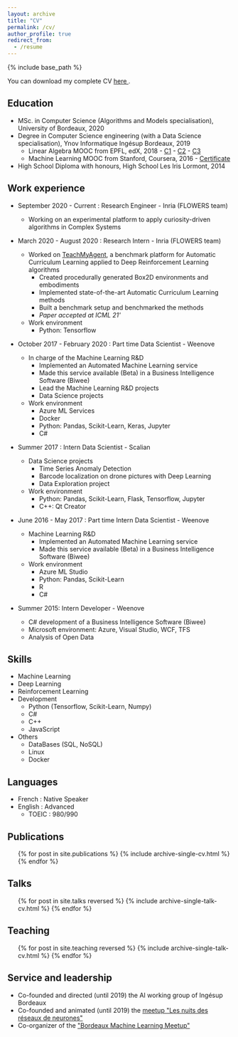 ```yaml
---
layout: archive
title: "CV"
permalink: /cv/
author_profile: true
redirect_from:
  - /resume
---
```


{% include base_path %}

You can download my complete CV <a href="{{ site.url }}/files/CV_ROMAC_Clement.pdf" download>here <i class="fa fa-download"></i></a>.

## Education
* MSc. in Computer Science (Algorithms and Models specialisation), University of Bordeaux, 2020
* Degree in Computer Science engineering (with a Data Science specialisation), Ynov Informatique Ingésup Bordeaux, 2019
  * Linear Algebra MOOC from EPFL, edX, 2018 - [C1](https://courses.edx.org/certificates/72bfb71967104d6abc0b98ab45375375) - [C2](https://courses.edx.org/certificates/00fd06dc31a04486b88f8d60d0ae6ff1) - [C3](https://courses.edx.org/certificates/35bd9e3295cd472ebfcc4c789d5e584c)
  * Machine Learning MOOC from Stanford,  Coursera, 2016 - [Certificate](https://www.coursera.org/account/accomplishments/verify/THPBUVAWZ88P)
* High School Diploma with honours, High School Les Iris Lormont, 2014

## Work experience
* September 2020 - Current : Research Engineer - Inria (FLOWERS team)
  * Working on an experimental platform to apply curiosity-driven algorithms in Complex Systems 

* March 2020 - August 2020 : Research Intern - Inria (FLOWERS team)
  * Worked on [TeachMyAgent](https://arxiv.org/abs/2103.09815), a benchmark platform for Automatic Curriculum Learning applied to Deep Reinforcement Learning algorithms
    * Created procedurally generated Box2D environments and embodiments
    * Implemented state-of-the-art Automatic Curriculum Learning methods
    * Built a benchmark setup and benchmarked the methods
    * *Paper accepted at ICML 21'*
  * Work environment
    * Python: Tensorflow
  
* October 2017 - February 2020 : Part time Data Scientist - Weenove
  * In charge of the Machine Learning R&D
    * Implemented an Automated Machine Learning service
    * Made this service available (Beta) in a Business Intelligence Software (Biwee)
    * Lead the Machine Learning R&D projects
    * Data Science projects
  * Work environment
    * Azure ML Services
    * Docker
    * Python: Pandas, Scikit-Learn, Keras, Jupyter
    * C#

* Summer 2017 : Intern Data Scientist - Scalian
  * Data Science projects
    * Time Series Anomaly Detection
    * Barcode localization on drone pictures with Deep Learning
    * Data Exploration project
  * Work environment
    * Python: Pandas, Scikit-Learn, Flask, Tensorflow, Jupyter
    * C++: Qt Creator

* June 2016 - May 2017 : Part time Intern Data Scientist - Weenove
  * Machine Learning R&D
    * Implemented an Automated Machine Learning service
    * Made this service available (Beta) in a Business Intelligence Software (Biwee)
  * Work environment
    * Azure ML Studio
    * Python: Pandas, Scikit-Learn
    * R
    * C#

* Summer 2015: Intern Developer - Weenove
  * C# development of a Business Intelligence Software (Biwee)
  * Microsoft environment: Azure, Visual Studio, WCF, TFS
  * Analysis of Open Data
  
## Skills
* Machine Learning
* Deep Learning
* Reinforcement Learning
* Development
  * Python (Tensorflow, Scikit-Learn, Numpy)
  * C#
  * C++
  * JavaScript
* Others
  * DataBases (SQL, NoSQL)
  * Linux
  * Docker

## Languages
* French : Native Speaker
* English : Advanced
  * TOEIC : 980/990

## Publications
  <ul>{% for post in site.publications %}
    {% include archive-single-cv.html %}
  {% endfor %}</ul>
  
## Talks
  <ul>{% for post in site.talks reversed %}
    {% include archive-single-talk-cv.html %}
  {% endfor %}</ul>
  
## Teaching
  <ul>{% for post in site.teaching reversed %}
    <!-- {% include archive-single-cv.html %} -->
    {% include archive-single-talk-cv.html %}
  {% endfor %}</ul>
  
## Service and leadership
* Co-founded and directed (until 2019) the AI working group of Ingésup Bordeaux
* Co-founded and animated (until 2019) the [meetup "Les nuits des réseaux de neurones"](https://www.meetup.com/fr-FR/Les-nuits-des-reseaux-de-neurones/)
* Co-organizer of the ["Bordeaux Machine Learning Meetup"](https://www.meetup.com/fr-FR/Bordeaux-Machine-Learning-Meetup/)